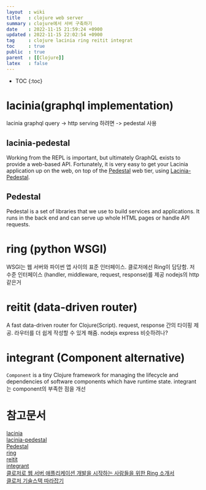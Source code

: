 ```yaml
---
layout  : wiki
title   : clojure web server
summary : clojure에서 서버 구축하기
date    : 2022-11-15 21:59:24 +0900
updated : 2022-11-15 22:02:54 +0900
tag     : clojure lacinia ring reitit integrat
toc     : true
public  : true
parent  : [[Clojure]]
latex   : false
---
```

* TOC
{:toc}

# lacinia(graphql implementation)
lacinia graphql query -> http serving 하려면 -> pedestal 사용

## lacinia-pedestal
Working from the REPL is important, but ultimately GraphQL exists to provide a web-based API. Fortunately, it is very easy to get your Lacinia application up on the web, on top of the [Pedestal](http://pedestal.io/) web tier, using [Lacinia-Pedestal](https://github.com/walmartlabs/lacinia-pedestal).

## Pedestal
Pedestal is a set of libraries that we use to build services and applications. It runs in the back end and can serve up whole HTML pages or handle API requests.

# ring (python WSGI)
WSGI는 웹 서버와 파이썬 앱 사이의 표준 인터페이스. 
클로저에선 Ring이 담당함. 저수준 인터페이스 (handler, middleware, request, response)를 제공
nodejs의 http 같은거

# reitit (data-driven router)
A fast data-driven router for Clojure(Script).
request, response 간의 타이핑 제공. 라우터를 더 쉽게 작성할 수 있게 해줌.
nodejs express 비슷하려나?

# integrant (Component alternative)
`Component` is a tiny Clojure framework for managing the lifecycle and dependencies of software components which have runtime state.
integrant는 component의 부족한 점을 개선

# 참고문서
[lacinia](https://github.com/walmartlabs/lacinia) \
[lacinia-pedestal](https://lacinia.readthedocs.io/en/latest/tutorial/pedestal.html) \
[Pedestal](http://pedestal.io/) \
[ring](https://github.com/ring-clojure/ring/wiki) \
[reitit](https://github.com/metosin/reitit) \
[integrant](https://github.com/weavejester/integrant) \
[클로저로 웹 서버 애플리케이션 개발을 시작하는 사람들을 위한 Ring 소개서](https://green-labs.github.io/introduce-a-ring) \
[클로저 기술스택 따라잡기 ](https://www.notion.so/greenlabs/00f00e0b4e734f5a926e225886357c17)
